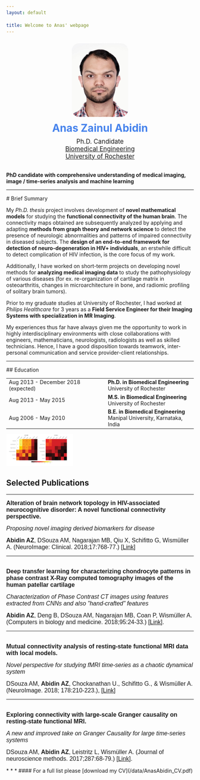 ```yaml
---
layout: default

title: Welcome to Anas' webpage
---
```


<div class="container">
  <div align="center">
  <div class="row">
    <div class="col-md-6 col-md-offset-1 vcenter idxHdr">
      <div class="col-md-2 vcenter idxHdr">
      <a href="/images/photo_Anas.jpg">
        <img src="/images/photo_Anas.jpg"
             style="border-radius: 20px; margin: 10px; max-width: 30%;"
             alt="Me."/>
      </a>
    </div>
      <div style='font-size: 2em; color: #4582ec; font-weight: bold; padding-bottom: 0.3em;'>Anas Zainul Abidin</div>
      <div style='font-size: 1.2em;'>
        Ph.D. Candidate
      </div>
      <div style='font-size: 1.2em'>
        <a href="http://www.hajim.rochester.edu/bme/">Biomedical Engineering</a>
      </div>
      <div style='font-size: 1.2em'>
        <a href="http://rochester.edu/">University of Rochester</a>
      </div>
      <br/>
    </div>
  </div>
  </div>
  </div>

**PhD candidate with comprehensive understanding of medical imaging, image / time-series analysis and machine learning**

* * *
<div id="Summary" name="Summary">  </div>
# Brief Summary

My _Ph.D. thesis_ project involves development of **novel mathematical models** for studying the **functional connectivity of the human brain**. The connectivity maps obtained are subsequently analyzed by applying and adapting **methods from graph theory and network science** to detect the presence of neurologic abnormalities and patterns of impaired connectivity in diseased subjects. The **design of an end-to-end framework for detection of neuro-degeneration in HIV+ individuals**, an erstwhile difficult to detect complication of HIV infection, is the core focus of my work.

Additionally, I have worked on short-term projects on developing novel methods for **analyzing medical imaging data** to study the pathophysiology of various diseases (for ex. re-organization of cartilage matrix in osteoarthritis, changes in microarchitecture in bone, and radiomic profiling of solitary brain tumors). 

Prior to my graduate studies at University of Rochester, I had worked at _Philips Healthcare_ for 3 years as a **Field Service Engineer for their Imaging Systems with specialization in MR Imaging**. 

My experiences thus far have always given me the opportunity to work in highly interdisciplinary environments with close collaborations with engineers, mathematicians, neurologists, radiologists as well as skilled technicians. Hence, I have a good disposition towards teamwork, inter-personal communication and service provider-client relationships. 

* * *
<div id="Education" name="Education">  </div>
## Education <i class="fas fa-link"></i>
<table class="table table-hover">
  <tr>
    <td class="col-md-3">Aug 2013 - December 2018 (expected)</td>
    <td>
        <strong>Ph.D. in Biomedical Engineering</strong>
        <br>
      University of Rochester
    </td>
  </tr>
  <tr>
    <td class="col-md-3">Aug 2013 - May 2015</td>
    <td>
        <strong>M.S. in Biomedical Engineering</strong>
        <br>
      University of Rochester
    </td>
  </tr>
  <tr>
    <td class="col-md-3">Aug 2006 - May 2010</td>
    <td>
        <strong>B.E. in Biomedical Engineering</strong> 
        <br>
      Manipal University, Karnataka, India
    </td>
  </tr>
  <br/>
</table>
<div class="image rounded"><img src="images/PP1.png" width="180" alt="" style="border:none;" /></div>

## Selected Publications <i class="fas fa-link"></i>
<div id="Pubs" name="Pubs">  </div>
<div class="container 75%"><hr />
<div class="row 200%">
<div class="9u$ 8u$(large) 12u$(medium)"><strong><span style="font-family: calibri, sans-serif; font-size: 12pt;">Alteration of brain network topology in HIV-associated neurocognitive disorder: A novel functional connectivity perspective.</span></strong>
<p><em><span style="font-family: calibri, sans-serif; font-size: 12pt;">Proposing novel imaging derived biomarkers for disease</span></em></p>
<p><span style="font-family: calibri, sans-serif; font-size: 12pt;"><strong>Abidin AZ</strong>, DSouza AM, Nagarajan MB, Qiu X, Schifitto G, Wism&uuml;ller A. (NeuroImage: Clinical. 2018;17:768-77.) [<a href="https://www.sciencedirect.com/science/article/pii/S2213158217303054">Link</a>]</span></p>
</div>
</div>
<hr />
<div class="row 200%">
<div class="3u 4u(large) 12u$(medium)">
<div class="image rounded"><span style="font-family: calibri, sans-serif; font-size: 12pt;"><img src="https://anaszain89.github.io/images/PP2.eps" alt="" width="180" /></span></div>
</div>
<div class="9u$ 8u$(large) 12u$(medium)"><strong><span style="font-family: calibri, sans-serif; font-size: 12pt;">Deep transfer learning for characterizing chondrocyte patterns in phase contrast X-Ray computed tomography images of the human patellar cartilage</span></strong>
<p><em><span style="font-family: calibri, sans-serif; font-size: 12pt;">Characterization of Phase Contrast CT images using features extracted from CNNs and also "hand-crafted" features</span></em></p>
<p><span style="font-family: calibri, sans-serif; font-size: 12pt;"><strong>Abidin AZ</strong>, Deng B, DSouza AM, Nagarajan MB, Coan P, Wism&uuml;ller A. (Computers in biology and medicine. 2018;95:24-33.) [<a href="https://www.sciencedirect.com/science/article/pii/S0010482518300167">Link</a>].</span></p>
</div>
</div>
<hr />
<div class="row 200%">
<div class="3u 4u(large) 12u$(medium)">
<div class="image rounded"><span style="font-family: calibri, sans-serif; font-size: 12pt;"><img src="https://anaszain89.github.io/images/PP3.png" alt="" width="180" /></span></div>
</div>
<div class="9u$ 8u$(large) 12u$(medium)"><strong><span style="font-family: calibri, sans-serif; font-size: 12pt;">Mutual connectivity analysis of resting-state functional MRI data with local models.</span></strong>
<p><em><span style="font-family: calibri, sans-serif; font-size: 12pt;">Novel perspective for studying fMRI time-series as a chaotic dynamical system</span></em></p>
<p><span style="font-family: calibri, sans-serif; font-size: 12pt;">DSouza AM,&nbsp;<strong>Abidin AZ</strong>, Chockanathan U., Schifitto G., &amp; Wism&uuml;ller A. (NeuroImage. 2018; 178:210-223.), [<a href="https://www.sciencedirect.com/science/article/pii/S1053811918304452">Link</a>]</span></p>
</div>
</div>
<hr />
<div class="row 200%">
<div class="3u 4u(large) 12u$(medium)">
<div class="image rounded"><span style="font-family: calibri, sans-serif; font-size: 12pt;"><img src="https://anaszain89.github.io/images/PP4.png" alt="" width="180" /></span></div>
</div>
<div class="9u$ 8u$(large) 12u$(medium)"><strong><span style="font-family: calibri, sans-serif; font-size: 12pt;">Exploring connectivity with large-scale Granger causality on resting-state functional MRI.</span></strong>
<p><em><span style="font-family: calibri, sans-serif; font-size: 12pt;">A new and improved take on Granger Causality for large time-series systems</span></em></p>
<p><span style="font-family: calibri, sans-serif; font-size: 12pt;">DSouza AM,&nbsp;<strong>Abidin AZ</strong>, Leistritz L, Wism&uuml;ller A. (Journal of neuroscience methods. 2017;287:68-79.) [<a href="https://www.sciencedirect.com/science/article/pii/S0165027017301711">Link</a>].</span></p>
</div>
</div>
</div>
* * *
#### For a full list please [download my CV](/data/AnasAbidin_CV.pdf)
